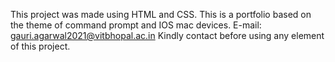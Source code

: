 This project was made using HTML and CSS.
This is a portfolio based on the theme of command prompt and IOS mac devices.
E-mail: gauri.agarwal2021@vitbhopal.ac.in
Kindly contact before using any element of this project.
